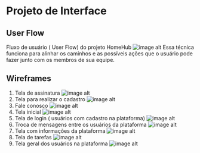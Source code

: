 
# Projeto de Interface

## User Flow
Fluxo de usuário ( User Flow) do projeto HomeHub 
![image alt](https://github.com/ICEI-PUC-Minas-PMV-SI/pmv-si-2024-2-pe1-t3-pmv-si-2024-2-pe1-t3-projhomehub/blob/ac6acfa32b7e3d0df75e1cda001d6dbdf30da9ed/docs/img/Userflow_homehub_png.png)
Essa técnica funciona para alinhar os caminhos e as possíveis ações que o usuário pode fazer junto com os membros de sua equipe.


## Wireframes
1. Tela de assinatura 
![image alt](https://github.com/ICEI-PUC-Minas-PMV-SI/pmv-si-2024-2-pe1-t3-pmv-si-2024-2-pe1-t3-projhomehub/blob/ac0a9f21d73392de08127a1e1c1939dc7f37851c/docs/img/Wireframe%20(1).png)
2. Tela para realizar o cadastro 
![image alt](https://github.com/ICEI-PUC-Minas-PMV-SI/pmv-si-2024-2-pe1-t3-pmv-si-2024-2-pe1-t3-projhomehub/blob/ac0a9f21d73392de08127a1e1c1939dc7f37851c/docs/img/Wireframe%20(2).png)
3. Fale conosco 
![image alt](https://github.com/ICEI-PUC-Minas-PMV-SI/pmv-si-2024-2-pe1-t3-pmv-si-2024-2-pe1-t3-projhomehub/blob/ac0a9f21d73392de08127a1e1c1939dc7f37851c/docs/img/Wireframe%20(3).png)
4. Tela inicial 
![image alt](https://github.com/ICEI-PUC-Minas-PMV-SI/pmv-si-2024-2-pe1-t3-pmv-si-2024-2-pe1-t3-projhomehub/blob/ac0a9f21d73392de08127a1e1c1939dc7f37851c/docs/img/Wireframe%20(4).png)
5. Tela de login ( usuários com cadastro na plataforma)
![image alt](https://github.com/ICEI-PUC-Minas-PMV-SI/pmv-si-2024-2-pe1-t3-pmv-si-2024-2-pe1-t3-projhomehub/blob/ac0a9f21d73392de08127a1e1c1939dc7f37851c/docs/img/Wireframe%20(5).png)
6. Troca de mensagens entre os usuários da plataforma
![image alt](https://github.com/ICEI-PUC-Minas-PMV-SI/pmv-si-2024-2-pe1-t3-pmv-si-2024-2-pe1-t3-projhomehub/blob/ac0a9f21d73392de08127a1e1c1939dc7f37851c/docs/img/Wireframe%20(6).png)
7. Tela com informações da plataforma 
![image alt](https://github.com/ICEI-PUC-Minas-PMV-SI/pmv-si-2024-2-pe1-t3-pmv-si-2024-2-pe1-t3-projhomehub/blob/ac0a9f21d73392de08127a1e1c1939dc7f37851c/docs/img/Wireframe%20(7).png)
8. Tela de tarefas 
![image alt](https://github.com/ICEI-PUC-Minas-PMV-SI/pmv-si-2024-2-pe1-t3-pmv-si-2024-2-pe1-t3-projhomehub/blob/ac0a9f21d73392de08127a1e1c1939dc7f37851c/docs/img/Wireframe%20(8).png)
9. Tela geral dos usuários na plataforma
![image alt](https://github.com/ICEI-PUC-Minas-PMV-SI/pmv-si-2024-2-pe1-t3-pmv-si-2024-2-pe1-t3-projhomehub/blob/ac0a9f21d73392de08127a1e1c1939dc7f37851c/docs/img/Wireframe%20(9).png)
    
